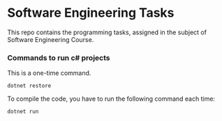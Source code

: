 # Software Engineering Tasks
This repo contains the programming tasks, assigned in the subject of Software Engineering Course.

### Commands to run c# projects
This is a one-time command.
```
dotnet restore
```
To compile the code, you have to run the following command each time:
```
dotnet run
```